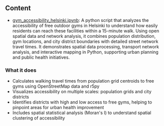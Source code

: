 ## Content

- [gym_accessibility_helsinki.ipynb](gym_accessibility_helsinki.ipynb/): A python script that analyzes the accessibility of free outdoor gyms in Helsinki to understand how easily residents can reach these facilities within a 15-minute walk. Using open spatial data and network analysis, it combines population distribution, gym locations, and city district boundaries with detailed street network travel times. It demonstrates spatial data processing, transport network analysis, and interactive mapping in Python, supporting urban planning and public health initiatives.

### What it does
- Calculates walking travel times from population grid centroids to free gyms using OpenStreetMap data and r5py
- Visualizes accessibility on multiple scales: population grids and city districts
- Identifies districts with high and low access to free gyms, helping to pinpoint areas for urban health improvement
- Includes spatial statistical analysis (Moran's I) to understand spatial clustering of accessibility